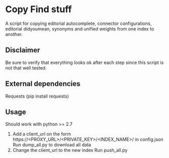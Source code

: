 # Copy Find stuff
A script for copying editorial autocomplete, connector configurations, editorial didyoumean, synonyms and unified weights from one index to another.

## Disclaimer
Be sure to verify that everything looks ok after each step since this script is not that well tested.


## External dependencies
Requests (pip install requests)


## Usage
Should work with python >= 2.7
1. Add a client_url on the form https://<PROXY_URL>/<PRIVATE_KEY>/<INDEX_NAME>/ in config.json
   Run dump_all.py to download all data
2. Change the client_url to the new index
   Run push_all.py
